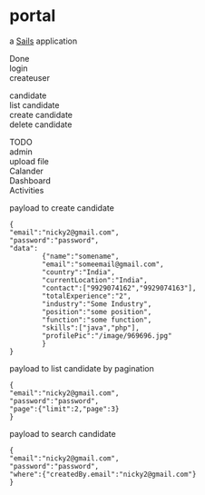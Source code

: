# portal

a [Sails](http://sailsjs.org) application

Done</br>
login</br>
createuser</br>

candidate</br>
list candidate</br>
create candidate</br>
delete candidate</br>


TODO</br>
admin</br>
upload file</br>
Calander</br>
Dashboard</br>
Activities</br>



payload to create candidate
```
{
"email":"nicky2@gmail.com",
"password":"password",
"data":
        {"name":"somename",
        "email":"someemail@gmail.com",
        "country":"India",
        "currentLocation":"India",
        "contact":["9929074162","9929074163"],
        "totalExperience":"2",
        "industry":"Some Industry",
        "position":"some position",
        "function":"some function",
        "skills":["java","php"],
        "profilePic":"/image/969696.jpg"
        }
}
```

payload to list candidate by pagination

```
{
"email":"nicky2@gmail.com",
"password":"password",
"page":{"limit":2,"page":3}
}
```


payload to search candidate

```
{
"email":"nicky2@gmail.com",
"password":"password",
"where":{"createdBy.email":"nicky2@gmail.com"}
}
```

